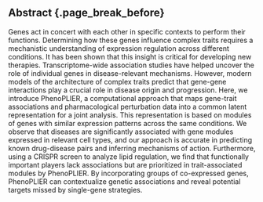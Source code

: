 ## Abstract {.page_break_before}

Genes act in concert with each other in specific contexts to perform their functions.
Determining how these genes influence complex traits requires a mechanistic understanding of expression regulation across different conditions.
It has been shown that this insight is critical for developing new therapies.
Transcriptome-wide association studies have helped uncover the role of individual genes in disease-relevant mechanisms.
However, modern models of the architecture of complex traits predict that gene-gene interactions play a crucial role in disease origin and progression.
Here, we introduce PhenoPLIER, a computational approach that maps gene-trait associations and pharmacological perturbation data into a common latent representation for a joint analysis.
This representation is based on modules of genes with similar expression patterns across the same conditions.
We observe that diseases are significantly associated with gene modules expressed in relevant cell types, and our approach is accurate in predicting known drug-disease pairs and inferring mechanisms of action.
Furthermore, using a CRISPR screen to analyze lipid regulation, we find that functionally important players lack associations but are prioritized in trait-associated modules by PhenoPLIER.
By incorporating groups of co-expressed genes, PhenoPLIER can contextualize genetic associations and reveal potential targets missed by single-gene strategies.
